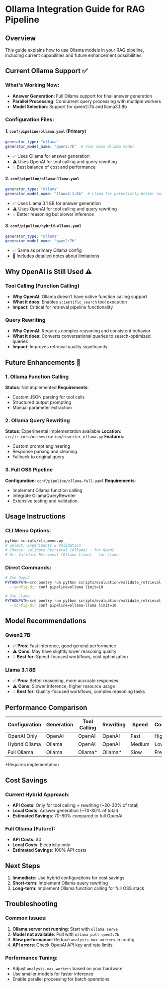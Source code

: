 # Ollama Integration Guide for RAG Pipeline

## Overview
This guide explains how to use Ollama models in your RAG pipeline, including current capabilities and future enhancement possibilities.

## Current Ollama Support ✅

### What's Working Now:
- **Answer Generation**: Full Ollama support for final answer generation
- **Parallel Processing**: Concurrent query processing with multiple workers
- **Model Selection**: Support for qwen2:7b and llama3.1:8b

### Configuration Files:

#### 1. `conf/pipeline/ollama.yaml` (Primary)
```yaml
generator_type: "ollama"
generator_model_name: "qwen2:7b"  # Your main Ollama model
```
- ✅ Uses Ollama for answer generation
- ⚠️ Uses OpenAI for tool calling and query rewriting
- 💡 Best balance of cost and performance

#### 2. `conf/pipeline/ollama-llama.yaml`
```yaml
generator_type: "ollama"
generator_model_name: "llama3.1:8b"  # Llama for potentially better reasoning
```
- ✅ Uses Llama 3.1 8B for answer generation
- ⚠️ Uses OpenAI for tool calling and query rewriting
- 💡 Better reasoning but slower inference

#### 3. `conf/pipeline/hybrid-ollama.yaml`
```yaml
generator_type: "ollama"
generator_model_name: "qwen2:7b"
```
- ✅ Same as primary Ollama config
- 📝 Includes detailed notes about limitations

## Why OpenAI is Still Used ⚠️

### Tool Calling (Function Calling)
- **Why OpenAI**: Ollama doesn't have native function calling support
- **What it does**: Enables `scientific_search` tool execution
- **Impact**: Critical for retrieval pipeline functionality

### Query Rewriting
- **Why OpenAI**: Requires complex reasoning and consistent behavior
- **What it does**: Converts conversational queries to search-optimized queries
- **Impact**: Improves retrieval quality significantly

## Future Enhancements 🚀

### 1. Ollama Function Calling
**Status**: Not implemented
**Requirements**:
- Custom JSON parsing for tool calls
- Structured output prompting
- Manual parameter extraction

### 2. Ollama Query Rewriting
**Status**: Experimental implementation available
**Location**: `src/ir_core/orchestration/rewriter_ollama.py`
**Features**:
- Custom prompt engineering
- Response parsing and cleaning
- Fallback to original query

### 3. Full OSS Pipeline
**Configuration**: `conf/pipeline/ollama-full.yaml`
**Requirements**:
- Implement Ollama function calling
- Integrate OllamaQueryRewriter
- Extensive testing and validation

## Usage Instructions

### CLI Menu Options:
```bash
python scripts/cli_menu.py
# Select: Experiments & Validation
# Choose: Validate Retrieval (Ollama) - for Qwen2
# Or: Validate Retrieval (Ollama Llama) - for Llama
```

### Direct Commands:
```bash
# Use Qwen2
PYTHONPATH=src poetry run python scripts/evaluation/validate_retrieval.py \
  --config-dir conf pipeline=ollama limit=10

# Use Llama
PYTHONPATH=src poetry run python scripts/evaluation/validate_retrieval.py \
  --config-dir conf pipeline=ollama-llama limit=10
```

## Model Recommendations

### Qwen2 7B
- ✅ **Pros**: Fast inference, good general performance
- ⚠️ **Cons**: May have slightly lower reasoning quality
- 💡 **Best for**: Speed-focused workflows, cost optimization

### Llama 3.1 8B
- ✅ **Pros**: Better reasoning, more accurate responses
- ⚠️ **Cons**: Slower inference, higher resource usage
- 💡 **Best for**: Quality-focused workflows, complex reasoning tasks

## Performance Comparison

| Configuration | Generation | Tool Calling | Rewriting | Speed | Cost |
|---------------|------------|--------------|-----------|-------|------|
| OpenAI Only   | OpenAI     | OpenAI       | OpenAI    | Fast  | High |
| Hybrid Ollama | Ollama     | OpenAI       | OpenAI    | Medium| Low  |
| Full Ollama   | Ollama     | Ollama*      | Ollama*   | Slow  | Free |

*Requires implementation

## Cost Savings

### Current Hybrid Approach:
- **API Costs**: Only for tool calling + rewriting (~20-30% of total)
- **Local Costs**: Answer generation (~70-80% of total)
- **Estimated Savings**: 70-80% compared to full OpenAI

### Full Ollama (Future):
- **API Costs**: $0
- **Local Costs**: Electricity only
- **Estimated Savings**: 100% API costs

## Next Steps

1. **Immediate**: Use hybrid configurations for cost savings
2. **Short-term**: Implement Ollama query rewriting
3. **Long-term**: Implement Ollama function calling for full OSS stack

## Troubleshooting

### Common Issues:
1. **Ollama server not running**: Start with `ollama serve`
2. **Model not available**: Pull with `ollama pull qwen2:7b`
3. **Slow performance**: Reduce `analysis.max_workers` in config
4. **API errors**: Check OpenAI API key and rate limits

### Performance Tuning:
- Adjust `analysis.max_workers` based on your hardware
- Use smaller models for faster inference
- Enable parallel processing for batch operations
